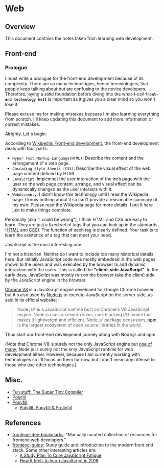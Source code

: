 # Web

## Overview

This document contains the notes taken from learning web development.

## Front-end

### Prologue

I must write a prologue for the front-end development because of its complexity. There are so many technologies, hence terminologies, that people keep talking about but are confusing to the novice developers. Therefore, laying a solid foundation before diving into the what-I-call **`front-end technology hell`** is important as it gives you a clear mind so you won't lose it.

Please excuse me for making mistakes because I'm also learning everything from scratch. I'll keep updating this document to add more information or correct mistakes.

Alrighty. Let's begin.

According to [Wikipedia: Front-end development](https://en.wikipedia.org/wiki/Front-end_web_development), the front-end development deals with four parts:

- `Hyper Text Markup Language(HTML)`: Describe the content and the arrangement of a web page.
- `Cascading Style Sheets (CSS)`: Describe the visual effect of the web page content defined by HTML.
- `JavaScript`: Implemnet the user interaction of the web page with the user so the web page content, arrange, and visual effect can be dynamically changed as the user interacts with it.
- `WebAssembly`: I didn't know this technology until I read the Wikipedia page. I know nothing about it so can't provide a reasonable summary of my own. Please read the Wikipedia page for more details. I put it here just to make things complete.

Personally (aka "I could be wrong"), I think HTML and CSS are easy to learn. They are just a fixed set of tags that you can look up in the standards ([HTML](https://www.w3.org/standards/techs/html#completed) and [CSS](https://www.w3.org/standards/techs/css#completed)). The function of each tag is clearly defined. Your task is to learn the existence of a tag that can meet your need.

JavaScript is the most interesting one.

I'm not a historian. Neither do I want to include too many historical details here. But initially JavaScript code was mostly embedded in the web pages shown to the users and was executed by the browser to add dynamic interaction with the users. This is called the **"client-side JavaScript"**. In the early days, JavaScript was mostly run on the browser (aka the client) side by the 
JavaScript engine in the browser.

[Chrome V8](https://developers.google.com/v8/) is a JavaScript engine developed for Google Chrome browser, but it's also used by [Node.js](https://nodejs.org/en/) to execute JavaScript on the server-side, as said in its official website:

> Node.js® is a JavaScript runtime built on Chrome's V8 JavaScript engine. Node.js uses an event-driven, non-blocking I/O model that makes it lightweight and efficient. Node.js' package ecosystem, [npm](https://www.npmjs.com/), is the largest ecosystem of open source libraries in the world.

Thus start our front-end development journey along with Node.js and npm.

(Note that Chrome V8 is surely not the only JavaScript engine but [one of many](https://en.wikipedia.org/wiki/JavaScript_engine#JavaScript_engines); Node.js is surely not the only JavaScript runtime for web development either. However, because I am currently working with technologies so I'll focus on them for now, but I don't mean any offense to those who use other technologies.)

## Misc.

- [Fun stuff: The Super Tiny Compiler](https://github.com/jamiebuilds/the-super-tiny-compiler)
- [Polyfill](https://en.wikipedia.org/wiki/Polyfill_(programming))
- [Ponyfill](https://github.com/sindresorhus/ponyfill)
  - [Polyfill, Ponyfill & Prollyfill](https://kikobeats.com/polyfill-ponyfill-and-prollyfill/)

## References

- [frontend-dev-bookmarks](https://github.com/dypsilon/frontend-dev-bookmarks): "Manually curated collection of resources for frontend web developers."
- [frontend-guide](https://github.com/grab/front-end-guide): Study guide and introduction to the modern front end stack. Some other interesting articles are:
  - [A Study Plan To Cure JavaScript Fatigue](https://medium.freecodecamp.org/a-study-plan-to-cure-javascript-fatigue-8ad3a54f2eb1)
  - [How it feels to learn JavaScript in 2016](https://hackernoon.com/how-it-feels-to-learn-javascript-in-2016-d3a717dd577f)
